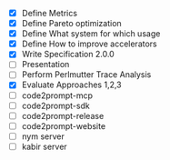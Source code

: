 
- [x] Define Metrics
- [x] Define Pareto optimization
- [x] Define What system for which usage
- [x] Define How to improve accelerators
- [x] Write Specification 2.0.0
- [ ] Presentation
- [ ] Perform Perlmutter Trace Analysis
- [x] Evaluate Approaches 1,2,3
- [ ] code2prompt-mcp
- [ ] code2prompt-sdk
- [ ] code2prompt-release
- [ ] code2prompt-website
- [ ] nym server
- [ ] kabir server